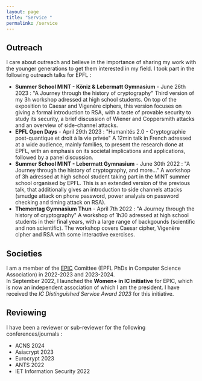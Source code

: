 ```yaml
---
layout: page
title: "Service "
permalink: /service
---
```


## Outreach
I care about outreach and believe in the importance of sharing my work with the younger generations to get them interested in my field. 
I took part in the following outreach talks for EPFL : 
- **Summer School MINT - Köniz & Lebermatt Gymnasium** - June 26th 2023 : "A Journey through the history of cryptography" Third version of my 3h workshop adressed at high school students. On top of the exposition to Caesar and Vigenère ciphers, this version focuses on giving a formal introduction to RSA, with a taste of provable security to study its security, a brief discussion of Wiener and Coppersmith attacks and an overview of side-channel attacks.
- **EPFL Open Days** - April 29th 2023 : "Humanités 2.0 - Cryptographie post-quantique et droit à la vie privée" A 12min talk in French adressed at a wide audience, mainly families, to present the research done at EPFL, with an emphasis on its societal implications and applications, followed by a panel discussion. 
- **Summer School MINT - Lebermatt Gymnasium** - June 30th 2022 : "A Journey through the history of cryptography, and more..." A workshop of 3h adressed at high school student taking part in the MINT summer school organised by EPFL. This is an extended version of the previous talk, that additionally gives an introduction to side channels attacks (smudge attack on phone password, power analysis on password checking and timing attack on RSA). 
- **Thementag Gymnasium Thun** - April 7th 2022 : "A Journey through the history of cryptography" A workshop of 1h30 adressed at high school students in their final years, with a large range of backgounds (scientific and non scientific). The workshop covers Caesar cipher, Vigenère cipher and RSA with some interactive exercises. 

## Societies
I am a member of the [EPIC](http://epic.epfl.ch/) Comittee (EPFL PhDs in Computer Science Association) in 2022-2023 and 2023-2024. <br>
In September 2022, I launched the **Women+ in IC initiative** for EPIC, which is now an independent association of which I am the president. I have received the *IC Distinguished Service Award 2023* for this initiative. 

## Reviewing
I have been a reviewer or sub-reviewer for the following conferences/journals : 
- ACNS 2024
- Asiacrypt 2023
- Eurocrypt 2023
- ANTS 2022 
- IET Information Security 2022
